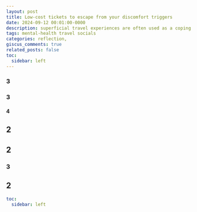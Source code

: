```yaml
---
layout: post
title: Low-cost tickets to escape from your discomfort triggers
date: 2024-09-12 00:01:00-0000
description: superficial travel experiences are often used as a coping mechanism for emotional or mental discomfort, and social media plays a role in amplifying the need for validation through travel
tags: mental-health travel socials
categories: reflection,
giscus_comments: true
related_posts: false
toc:
  sidebar: left
---
```

### 3

### 3

#### 4

## 2

## 2

### 3

## 2

```yml
toc:
  sidebar: left
```
